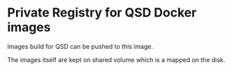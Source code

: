 
# Private Registry for QSD Docker images

Images build for QSD can be pushed to this image. 

The images itself are kept on shared volume which is a mapped on the disk.
